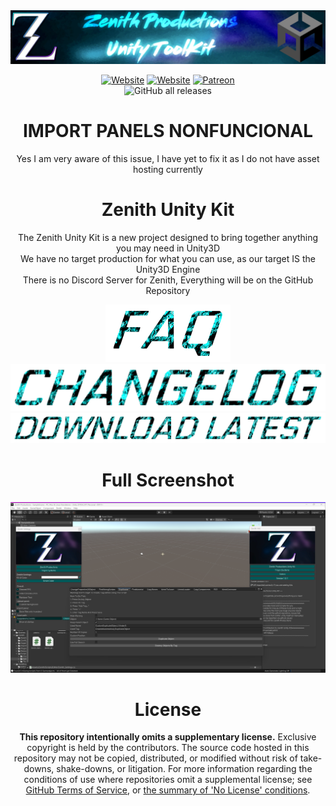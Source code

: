 <div align='center'>
<img src="screenshots/Zenith.png" />  

[![Website](https://img.shields.io/website?down_color=red&down_message=Offline&label=Trigon.Systems&style=for-the-badge&up_color=cyan&up_message=Online&url=https%3A%2F%2Ftrigon.systems)](https://trigon.systems)
[![Website](https://img.shields.io/website?down_color=red&down_message=Offline&label=PaleRa1n.cf&style=for-the-badge&up_color=cyan&up_message=Online&url=https%3A%2F%2Fpalera1n.cf)](https://palera1n.cf)
[![Patreon](https://img.shields.io/badge/Patreon-Donate-pink?style=for-the-badge)](https://www.patreon.com/PhoenixAceVFX)  
![GitHub all releases](https://img.shields.io/github/downloads/Zenith-Productions/ZPUK/total?color=00ffff&label=Total%20Downloads&logo=github&logoColor=00ffff&style=for-the-badge)  

# IMPORT PANELS NONFUNCIONAL  
Yes I am very aware of this issue, I have yet to fix it as I do not have asset hosting currently  

# Zenith Unity Kit  
The Zenith Unity Kit is a new project designed to bring together anything you may need in Unity3D  
We have no target production for what you can use, as our target IS the Unity3D Engine  
There is no Discord Server for Zenith, Everything will be on the GitHub Repository  

[![faq](screenshots/faq.png)](./FAQ.md)  
[![changelog](screenshots/changelog.png)](./CHANGELOG.md)  
[![download](screenshots/download.png)](https://github.com/Zenith-Productions/ZPUK/releases/latest)  

# Full Screenshot  
<img src="screenshots/UI.png" />

# License

**This repository intentionally omits a supplementary license.** Exclusive copyright is held by the contributors.
The source code hosted in this repository may not be copied, distributed, or modified without risk of take-downs, shake-downs, or litigation.
For more information regarding the conditions of use where repositories omit a supplemental license; see [GitHub Terms of Service](https://docs.github.com/en/github/site-policy/github-terms-of-service#d-user-generated-content), or [the summary of 'No License' conditions](https://choosealicense.com/no-permission/).
</div>

